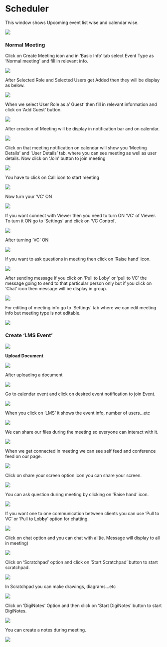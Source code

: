 # Scheduler

This window shows Upcoming event list wise and calendar wise.

![](../.gitbook/assets/image%20%28108%29.png)

###  **Normal Meeting**

Click on Create Meeting icon and in ‘Basic Info’ tab select Event Type as ‘Normal meeting’ and fill in relevant info.

![](../.gitbook/assets/image%20%28126%29.png)

After Selected Role and Selected Users get Added then they will be display as below.

![](../.gitbook/assets/image%20%28178%29.png)

When we select User Role as a’ Guest’ then fill in relevant information and click on ‘Add Guest’ button.

![](../.gitbook/assets/image%20%28106%29.png)

After creation of Meeting will be display in notification bar and on calendar.

![](../.gitbook/assets/image%20%2877%29.png)

Click on that meeting notification on calendar will show you ‘Meeting Details’ and ‘User Details’ tab. where you can see meeting as well as user details. Now click on ‘Join’ button to join meeting

![](../.gitbook/assets/image%20%2884%29.png)

You have to click on Call icon to start meeting

![](../.gitbook/assets/image%20%28101%29.png)

Now turn your ‘VC’ ON

![](../.gitbook/assets/image%20%2869%29.png)

If you want connect with Viewer then you need to turn ON ‘VC’ of Viewer. To turn it ON go to ‘Settings’ and click on ‘VC Control’.

![](../.gitbook/assets/image%20%28136%29.png)

After turning ‘VC’ ON

![](../.gitbook/assets/image%20%2871%29.png)

If you want to ask questions in meeting then click on ‘Raise hand’ icon.

![](../.gitbook/assets/image%20%28151%29.png)

After sending message if you click on ‘Pull to Loby’ or ‘pull to VC’ the message going to send to that particular person only but if you click on ‘Chat’ icon then message will be display in group.

![](../.gitbook/assets/image%20%28118%29.png)

For editing of meeting info go to ‘Settings’ tab where we can edit meeting info but meeting type is not editable.

![](../.gitbook/assets/image%20%2849%29.png)

###  **Create ‘LMS Event’**

![](../.gitbook/assets/image%20%2882%29.png)

 **Upload Document**

![](../.gitbook/assets/image%20%28144%29.png)

After uploading a document

![](../.gitbook/assets/image%20%2867%29.png)

Go to calendar event and click on desired event notification to join Event.

![](../.gitbook/assets/image%20%2842%29.png)

When you click on ‘LMS’ it shows the event info, number of users…etc

![](../.gitbook/assets/image%20%285%29.png)

We can share our files during the meeting so everyone can interact with it.

![](../.gitbook/assets/image%20%28181%29.png)

When we get connected in meeting we can see self feed and conference feed on our page.

![](../.gitbook/assets/image%20%28113%29.png)

Click on share your screen option icon you can share your screen.

![](../.gitbook/assets/image%20%28147%29.png)

You can ask question during meeting by clicking on ‘Raise hand’ icon.

![](../.gitbook/assets/image%20%2879%29.png)

If you want one to one communication between clients you can use ‘Pull to VC’ or ‘Pull to Lob**b**y’ option for chatting.

![](../.gitbook/assets/image%20%28176%29.png)

Click on chat option and you can chat with all\(ie. Message will display to all in meeting\)

![](../.gitbook/assets/image%20%28156%29.png)

Click on ‘Scratchpad’ option and click on ‘Start Scratchpad’ button to start scratchpad.

![](../.gitbook/assets/image%20%2844%29.png)

In Scratchpad you can make drawings, diagrams…etc

![](../.gitbook/assets/image%20%2837%29.png)

Click on ‘DigiNotes’ Option and then click on ‘Start DigiNotes’ button to start DigiNotes.

![](../.gitbook/assets/image%20%2860%29.png)

You can create a notes during meeting.

![](../.gitbook/assets/image%20%28165%29.png)




